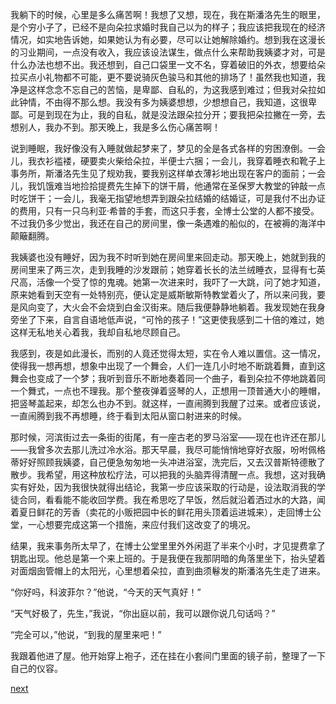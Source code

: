 
我躺下的时候，心里是多么痛苦啊！我想了又想，现在，我在斯潘洛先生的眼里，是个穷小子了，已经不是向朵拉求婚时我自己以为的样子；我应该把我现在的经济情况，如实地告诉她，如果她认为有必要，尽可以让她解除婚约。想到我在这漫长的习业期间，一点没有收入，我应该设法谋生，做点什么来帮助我姨婆才对，可是什么办法也想不出。我还想到，自己口袋里一文不名，穿着破旧的外衣，想要给朵拉买点小礼物都不可能，更不要说骑灰色骏马和其他的排场了！虽然我也知道，我净是这样念念不忘自己的苦恼，是卑鄙、自私的，为这我感到难过；但我对朵拉如此钟情，不由得不那么想。我没有多为姨婆想想，少想想自己，我知道，这很卑鄙。可是到现在为止，我的自私，就是没法跟朵拉分开；要我把朵拉撇在一旁，去想别人，我办不到。那天晚上，我是多么伤心痛苦啊！

说到睡眠，我好像没有入睡就做起梦来了，梦见的全是各式各样的穷困潦倒。一会儿，我衣衫褴褛，硬要卖火柴给朵拉，半便士六捆；一会儿，我穿着睡衣和靴子上事务所，斯潘洛先生见了规劝我，要我别这样单衣薄衫地出现在客户的面前；一会儿，我饥饿难当地捡拾提费先生掉下的饼干屑，他通常在圣保罗大教堂的钟敲一点时吃饼干；一会儿，我毫无指望地想弄到跟朵拉结婚的结婚证，可是我付不出办证的费用，只有一只乌利亚·希普的手套，而这只手套，全博士公堂的人都不接受。不过我仍多少觉出，我还在自己的房间里，像一条遇难的船似的，在被褥的海洋中颠簸翻腾。

我姨婆也没有睡好，因为我不时听到她在房间里来回走动。那天晚上，她就到我的房间里来了两三次，走到我睡的沙发跟前；她穿着长长的法兰绒睡衣，显得有七英尺高，活像一个受了惊的鬼魂。她第一次进来时，我吓了一大跳，问了她才知道，原来她看到天空有一处特别亮，便认定是威斯敏斯特教堂着火了，所以来问我，要是风向变了，大火会不会烧到白金汉街来。随后我便静静地躺着。我发现她在我身旁坐了下来，自言自语地低声说，“可怜的孩子！”这更使我感到二十倍的难过，她这样无私地关心着我，我却自私地尽顾自己。

我感到，夜是如此漫长，而别的人竟还觉得太短，实在令人难以置信。这一情况，使得我一想再想，想象中出现了一个舞会，人们一连几小时地不断跳着舞，直到这舞会也变成了一个梦；我听到音乐不断地奏着同一个曲子，看到朵拉不停地跳着同一个舞式，一点也不理我。那个整夜弹着竖琴的人，正想用一顶普通大小的睡帽，把竖琴盖起来，却怎么也办不到。就这样，一直闹腾到我醒了过来。或者应该说，一直闹腾到我不再想睡，终于看到太阳从窗口射进来的时候。

那时候，河滨街过去一条街的街尾，有一座古老的罗马浴室——现在也许还在那儿——我曾多次去那儿洗过冷水浴。那天早晨，我尽可能悄悄地穿好衣服，吩咐佩格蒂好好照顾我姨婆，自己便急匆匆地一头冲进浴室，洗完后，又去汉普斯特德散了散步。我希望，用这种放松疗法，可以把我的头脑弄得清醒一点。我想，这对我确实有好处，因为我很快就得出结论，我第一步应该采取的行动是，设法取消我的学徒合同，看看能不能收回学费。我在希思吃了早饭，然后就沿着洒过水的大路，闻着夏日鲜花的芳香（卖花的小贩把园中长的鲜花用头顶着运进城来），走回博士公堂，一心想要完成这第一个措施，来应付我们这改变了的境况。

结果，我来事务所太早了，在博士公堂里里外外闲逛了半来个小时，才见提费拿了钥匙出现。他总是第一个来上班的。于是我便在我那阴暗的角落里坐下，抬头望着对面烟囱管帽上的太阳光，心里想着朵拉，直到曲须鬈发的斯潘洛先生走了进来。

“你好吗，科波菲尔？”他说，“今天的天气真好！”

“天气好极了，先生，”我说，“你出庭以前，我可以跟你说几句话吗？”

“完全可以，”他说，“到我的屋里来吧！”

我跟着他进了屋。他开始穿上袍子，还在挂在小套间门里面的镜子前，整理了一下自己的仪容。

[next](page449)